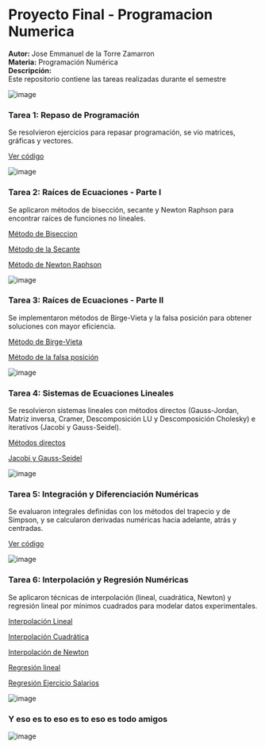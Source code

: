 # Proyecto Final - Programacion Numerica

**Autor:** Jose Emmanuel de la Torre Zamarron  
**Materia:** Programación Numérica  
**Descripción:**  
Este repositorio contiene las tareas realizadas durante el semestre


![image](https://media4.giphy.com/media/v1.Y2lkPTc5MGI3NjExZWdkOGQyZ3B0aHVwaW1sYW43dW45aDNyenFxdTdibnVzZWhqdzd2NSZlcD12MV9pbnRlcm5hbF9naWZfYnlfaWQmY3Q9Zw/bGgsc5mWoryfgKBx1u/giphy.gif)


### Tarea 1: Repaso de Programación
Se resolvieron ejercicios para repasar programación, se vio matrices, gráficas y vectores.

[Ver código](https://github.com/EmmanuelT21/ProyectoFinal/blob/main/Tarea_1%201.ipynb)

![image](https://github.com/user-attachments/assets/bd3bdc1a-1ce0-4143-932f-00a14a8ba64c)


### Tarea 2: Raíces de Ecuaciones - Parte I
Se aplicaron métodos de bisección, secante y Newton Raphson para encontrar raíces de funciones no lineales.

[Método de Biseccion](https://github.com/EmmanuelT21/ProyectoFinal/blob/main/MetodoBiseccion.py)

[Método de la Secante](https://github.com/EmmanuelT21/ProyectoFinal/blob/main/MetodoSecante.py)

[Método de Newton Raphson](https://github.com/EmmanuelT21/ProyectoFinal/blob/main/MetodoNewtonRaphson.py)

![image](https://github.com/user-attachments/assets/4f827e5c-dc16-4962-bd1f-611e3a8e3f28)


### Tarea 3: Raíces de Ecuaciones - Parte II

Se implementaron métodos de Birge-Vieta y la falsa posición para obtener soluciones con mayor eficiencia.

[Método de Birge-Vieta](https://github.com/EmmanuelT21/ProyectoFinal/blob/main/metodobirge_vieta.py)

[Método de la falsa posición](https://github.com/EmmanuelT21/ProyectoFinal/blob/main/metodofalsaposicion.py)

![image](https://github.com/user-attachments/assets/73c44bf6-6e23-48f0-bb25-76476123f299)


### Tarea 4: Sistemas de Ecuaciones Lineales

Se resolvieron sistemas lineales con métodos directos (Gauss-Jordan, Matriz inversa, Cramer, Descomposición LU y Descomposición Cholesky) e iterativos (Jacobi y Gauss-Seidel).

[Métodos directos](https://github.com/EmmanuelT21/ProyectoFinal/blob/main/tarea4progra.py)

[Jacobi y Gauss-Seidel](https://github.com/EmmanuelT21/ProyectoFinal/blob/main/Tarea4PrograII.py)

![image](https://github.com/user-attachments/assets/82c35a1e-5b0a-46f2-9bf6-26a355c90a3b)


### Tarea 5: Integración y Diferenciación Numéricas

Se evaluaron integrales definidas con los métodos del trapecio y de Simpson, y se calcularon derivadas numéricas hacia adelante, atrás y centradas.

[Ver código](https://github.com/EmmanuelT21/ProyectoFinal/blob/main/integracionydiferenciacion.py)

![image](https://github.com/user-attachments/assets/195d3dea-5b4f-4967-b0db-e7fb7ba26a87)


### Tarea 6: Interpolación y Regresión Numéricas

Se aplicaron técnicas de interpolación (lineal, cuadrática, Newton) y regresión lineal por mínimos cuadrados para modelar datos experimentales.

[Interpolación Lineal](https://github.com/EmmanuelT21/ProyectoFinal/blob/main/interpolacion_lineal.py)

[Interpolación Cuadrática](https://github.com/EmmanuelT21/ProyectoFinal/blob/main/interpolacion_cuadratica.py)

[Interpolación de Newton](https://github.com/EmmanuelT21/ProyectoFinal/blob/main/interpolacion_newton.py)


[Regresión lineal](https://github.com/EmmanuelT21/ProyectoFinal/blob/main/regresion_lineal.py)

[Regresión Ejercicio Salarios](https://github.com/EmmanuelT21/ProyectoFinal/blob/main/regresion_csv_salarios.py)

![image](https://github.com/user-attachments/assets/72e3bbc7-ee7b-41d9-9edf-8bab0130e9a4)


### Y eso es to eso es to eso es todo amigos

![image](https://media4.giphy.com/media/v1.Y2lkPTc5MGI3NjExYnZiaGp3eG5xZ3M2MWVjNnFvMTh2YmpsZzJrYTJxZzZkdWowb25keCZlcD12MV9pbnRlcm5hbF9naWZfYnlfaWQmY3Q9Zw/mR3dXKpI6P8CA/giphy.gif)

